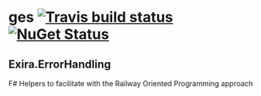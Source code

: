 # ges [![Travis build status](https://travis-ci.org/exira/error-handling.png)](https://travis-ci.org/exira/error-handling) [![NuGet Status](http://img.shields.io/nuget/v/Exira.ErrorHandling.svg?style=flat)](https://www.nuget.org/packages/Exira.ErrorHandling/)

## Exira.ErrorHandling

F# Helpers to facilitate with the Railway Oriented Programming approach
